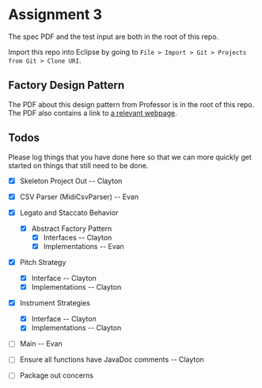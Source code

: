 # Assignment 3

The spec PDF and the test input are both in the root of this repo.

Import this repo into Eclipse by going to `File > Import > Git > Projects from Git > Clone URI`.

## Factory Design Pattern

The PDF about this design pattern from Professor is in the root of this repo. The PDF also 
contains a link to [a relevant webpage](https://refactoring.guru/design-patterns/factory-method).

## Todos

Please log things that you have done here so that we can more quickly get started on things
that still need to be done.

- [x] Skeleton Project Out -- Clayton
- [x] CSV Parser (MidiCsvParser) -- Evan
- [x] Legato and Staccato Behavior
	- [x] Abstract Factory Pattern
		- [x] Interfaces -- Clayton
		- [x] Implementations -- Evan
- [x] Pitch Strategy
	- [x] Interface -- Clayton
	- [x] Implementations -- Clayton
- [x] Instrument Strategies
	- [x] Interface -- Clayton
	- [x] Implementations -- Clayton
- [ ] Main -- Evan
- [ ] Ensure all functions have JavaDoc comments -- Clayton
- [ ] Package out concerns


